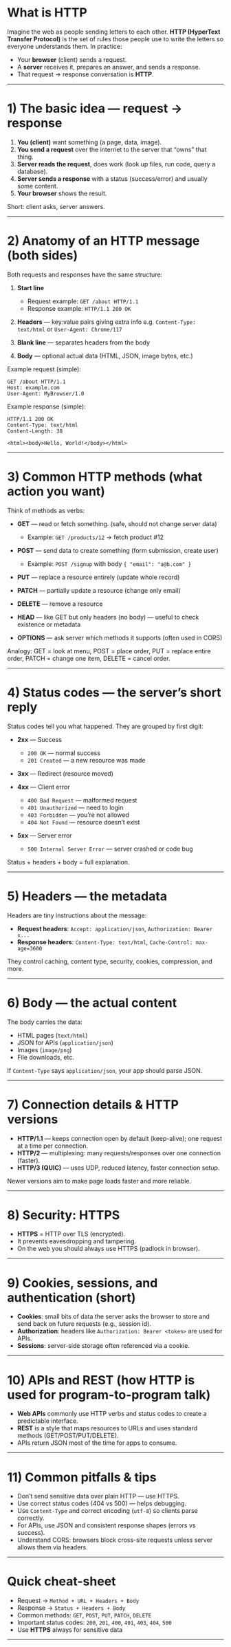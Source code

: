 # What is HTTP 

Imagine the web as people sending letters to each other. **HTTP (HyperText Transfer Protocol)** is the set of rules those people use to write the letters so everyone understands them. In practice:

* Your **browser** (client) sends a request.
* A **server** receives it, prepares an answer, and sends a response.
* That request → response conversation is **HTTP**.

---

# 1) The basic idea — request → response

1. **You (client)** want something (a page, data, image).
2. **You send a request** over the internet to the server that “owns” that thing.
3. **Server reads the request**, does work (look up files, run code, query a database).
4. **Server sends a response** with a status (success/error) and usually some content.
5. **Your browser** shows the result.

Short: client asks, server answers.

---

# 2) Anatomy of an HTTP message (both sides)

Both requests and responses have the same structure:

1. **Start line**

   * Request example: `GET /about HTTP/1.1`
   * Response example: `HTTP/1.1 200 OK`
2. **Headers** — key:value pairs giving extra info
   e.g. `Content-Type: text/html` or `User-Agent: Chrome/117`
3. **Blank line** — separates headers from the body
4. **Body** — optional actual data (HTML, JSON, image bytes, etc.)

Example request (simple):

```
GET /about HTTP/1.1
Host: example.com
User-Agent: MyBrowser/1.0

```

Example response (simple):

```
HTTP/1.1 200 OK
Content-Type: text/html
Content-Length: 38

<html><body>Hello, World!</body></html>
```

---

# 3) Common HTTP methods (what action you want)

Think of methods as verbs:

* **GET** — read or fetch something. (safe, should not change server data)

  * Example: `GET /products/12` → fetch product #12
* **POST** — send data to create something (form submission, create user)

  * Example: `POST /signup` with body `{ "email": "a@b.com" }`
* **PUT** — replace a resource entirely (update whole record)
* **PATCH** — partially update a resource (change only email)
* **DELETE** — remove a resource
* **HEAD** — like GET but only headers (no body) — useful to check existence or metadata
* **OPTIONS** — ask server which methods it supports (often used in CORS)

Analogy: GET = look at menu, POST = place order, PUT = replace entire order, PATCH = change one item, DELETE = cancel order.

---

# 4) Status codes — the server’s short reply

Status codes tell you what happened. They are grouped by first digit:

* **2xx** — Success

  * `200 OK` — normal success
  * `201 Created` — a new resource was made
* **3xx** — Redirect (resource moved)
* **4xx** — Client error

  * `400 Bad Request` — malformed request
  * `401 Unauthorized` — need to login
  * `403 Forbidden` — you’re not allowed
  * `404 Not Found` — resource doesn’t exist
* **5xx** — Server error

  * `500 Internal Server Error` — server crashed or code bug

Status + headers + body = full explanation.

---

# 5) Headers — the metadata

Headers are tiny instructions about the message:

* **Request headers**: `Accept: application/json`, `Authorization: Bearer x...`
* **Response headers**: `Content-Type: text/html`, `Cache-Control: max-age=3600`

They control caching, content type, security, cookies, compression, and more.

---

# 6) Body — the actual content

The body carries the data:

* HTML pages (`text/html`)
* JSON for APIs (`application/json`)
* Images (`image/png`)
* File downloads, etc.

If `Content-Type` says `application/json`, your app should parse JSON.

---

# 7) Connection details & HTTP versions

* **HTTP/1.1** — keeps connection open by default (keep-alive); one request at a time per connection.
* **HTTP/2** — multiplexing: many requests/responses over one connection (faster).
* **HTTP/3 (QUIC)** — uses UDP, reduced latency, faster connection setup.

Newer versions aim to make page loads faster and more reliable.

---

# 8) Security: HTTPS

* **HTTPS** = HTTP over TLS (encrypted).
* It prevents eavesdropping and tampering.
* On the web you should always use HTTPS (padlock in browser).

---

# 9) Cookies, sessions, and authentication (short)

* **Cookies**: small bits of data the server asks the browser to store and send back on future requests (e.g., session id).
* **Authorization**: headers like `Authorization: Bearer <token>` are used for APIs.
* **Sessions**: server-side storage often referenced via a cookie.

---

# 10) APIs and REST (how HTTP is used for program-to-program talk)

* **Web APIs** commonly use HTTP verbs and status codes to create a predictable interface.
* **REST** is a style that maps resources to URLs and uses standard methods (GET/POST/PUT/DELETE).
* APIs return JSON most of the time for apps to consume.

---

# 11) Common pitfalls & tips

* Don’t send sensitive data over plain HTTP — use HTTPS.
* Use correct status codes (404 vs 500) — helps debugging.
* Use `Content-Type` and correct encoding (`utf-8`) so clients parse correctly.
* For APIs, use JSON and consistent response shapes (errors vs success).
* Understand CORS: browsers block cross-site requests unless server allows them via headers.

---

# Quick cheat-sheet

* Request → `Method + URL + Headers + Body`
* Response → `Status + Headers + Body`
* Common methods: `GET`, `POST`, `PUT`, `PATCH`, `DELETE`
* Important status codes: `200`, `201`, `400`, `401`, `403`, `404`, `500`
* Use **HTTPS** always for sensitive data

---

